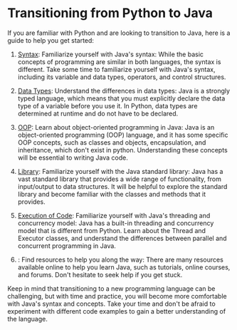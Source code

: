 # Transitioning from Python to Java

If you are familiar with Python and are looking to transition to Java, here is a guide to help you get started:

1. [Syntax](https://github.com/y1chu/PythonToJava/blob/main/Examples/1.%20Syntax.md): Familiarize yourself with Java's syntax: While the basic concepts of programming are similar in both languages, the syntax is different. Take some time to familiarize yourself with Java's syntax, including its variable and data types, operators, and control structures.

2. [Data Types](https://github.com/y1chu/PythonToJava/blob/main/Examples/2.%20DataTypes.md): Understand the differences in data types: Java is a strongly typed language, which means that you must explicitly declare the data type of a variable before you use it. In Python, data types are determined at runtime and do not have to be declared.

3. [OOP](https://github.com/y1chu/PythonToJava/blob/main/Examples/3.%20OOP.md): Learn about object-oriented programming in Java: Java is an object-oriented programming (OOP) language, and it has some specific OOP concepts, such as classes and objects, encapsulation, and inheritance, which don't exist in python. Understanding these concepts will be essential to writing Java code.

4. [Library](https://github.com/y1chu/PythonToJava/blob/main/Examples/4.%20Library.md): Familiarize yourself with the Java standard library: Java has a vast standard library that provides a wide range of functionality, from input/output to data structures. It will be helpful to explore the standard library and become familiar with the classes and methods that it provides.

5. [Execution of Code](): Familiarize yourself with Java's threading and concurrency model: Java has a built-in threading and concurrency model that is different from Python. Learn about the Thread and Executor classes, and understand the differences between parallel and concurrent programming in Java.

6. [](): Find resources to help you along the way: There are many resources available online to help you learn Java, such as tutorials, online courses, and forums. Don't hesitate to seek help if you get stuck.

Keep in mind that transitioning to a new programming language can be challenging, but with time and practice, you will become more comfortable with Java's syntax and concepts. Take your time and don't be afraid to experiment with different code examples to gain a better understanding of the language.
